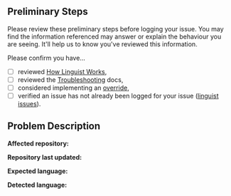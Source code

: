 <!--- Provide a general summary of the issue in the Title above -->

## Preliminary Steps

Please review these preliminary steps before logging your issue. You may find the information referenced may answer or explain the behaviour you are seeing. It'll help us to know you've reviewed this information.

Please confirm you have...
- [ ] reviewed [How Linguist Works](https://github.com/github/linguist#how-linguist-works),
- [ ] reviewed the [Troubleshooting](https://github.com/github/linguist#troubleshooting) docs,
- [ ] considered implementing an [override](https://github.com/github/linguist#overrides),
- [ ] verified an issue has not already been logged for your issue ([linguist issues](https://github.com/issues?utf8=%E2%9C%93&q=is%3Aissue+repo%3Agithub/linguist)).

## Problem Description

<!--- Provide a more detailed introduction to the issue itself, and why you consider it to be a bug -->

**Affected repository:** <!-- URL to repository -->

**Repository last updated:** <!-- YYYY-MM-DD -->

**Expected language:** <!-- expected language -->

**Detected language:** <!-- detected language -->
